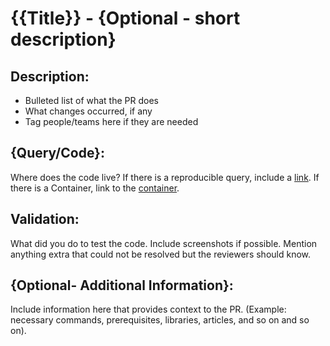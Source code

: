 # {{Title}} - {Optional - short description}
## Description:

- Bulleted list of what the PR does
- What changes occurred, if any
- Tag people/teams here if they are needed

## {Query/Code}:
Where does the code live?
If there is a reproducible query, include a [link](https://example.com).
If there is a Container, link to the [container](https://example.com).

## Validation:
What did you do to test the code.
Include screenshots if possible.
Mention anything extra that could not be resolved but the reviewers should know.

## {Optional- Additional Information}:
Include information here that provides context to the PR.
(Example: necessary commands, prerequisites, libraries, articles, and so on and so on).
